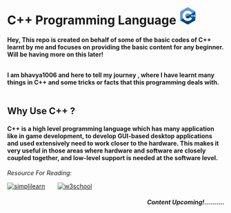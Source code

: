 # C++ Programming Language <a href="https://www.w3schools.com/cpp/" target="_blank" rel="noreferrer"> <img src="https://raw.githubusercontent.com/devicons/devicon/master/icons/cplusplus/cplusplus-original.svg" alt="cplusplus" width="40" height="40"/> </a> 

<h4>
Hey, This repo is created on behalf of some of the basic codes of C++ learnt by me and focuses on providing the basic content for any beginner.
Will be having more on this later!
<br><br>
<p>
I am bhavya1006 and here to tell my journey , where I have learnt many things in C++ and some tricks or facts that this programming deals with.
<br><br>


</h4>

## Why Use C++ ?

<h4>
C++ is a high level programming language which has many application like in game development, to develop GUI-based desktop applications and used extensively need to work closer to the hardware. This makes it very useful in those areas where hardware and software are closely coupled together, and low-level support is needed at the software level.
</h4>



<i>Resource For Reading:</i> 

<a href='https://www.simplilearn.com/tutorials/cpp-tutorial/top-uses-of-c-plus-plus-programming'><img src='https://www.simplilearn.com/ice9/new_logo.svgz' width=100 alt='simplilearn'></a>
<a href='https://www.w3schools.com/cpp/default.asp'><img src='https://upload.wikimedia.org/wikipedia/commons/thumb/a/a0/W3Schools_logo.svg/1088px-W3Schools_logo.svg.png' height=39 alt='w3school' hspace=25></a>






<h4 align='right'><i>
  Content Upcoming!..........
</i></h4>
